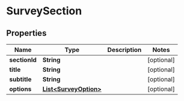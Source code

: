 

# SurveySection


## Properties

| Name | Type | Description | Notes |
|------------ | ------------- | ------------- | -------------|
|**sectionId** | **String** |  |  [optional] |
|**title** | **String** |  |  [optional] |
|**subtitle** | **String** |  |  [optional] |
|**options** | [**List&lt;SurveyOption&gt;**](SurveyOption.md) |  |  [optional] |



